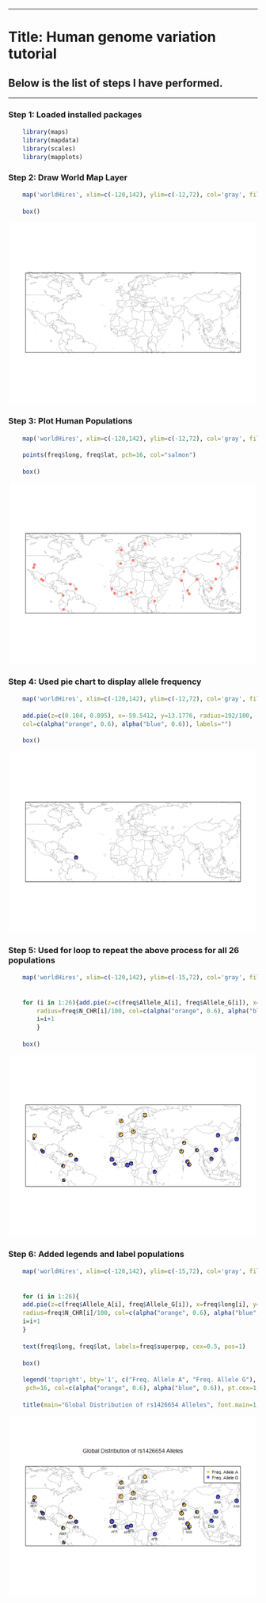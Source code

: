 
---

# Title: Human genome variation tutorial

## Below is the list of steps I have performed.

---


### Step 1: Loaded installed packages

```r
    library(maps)
    library(mapdata)
    library(scales)
    library(mapplots)
```

### Step 2: Draw World Map Layer

```r
    map('worldHires', xlim=c(-120,142), ylim=c(-12,72), col='gray', fill=FALSE)
	
    box()
```
<center>
<img src="Rplot_1.png" width=500px></img>
<div align="left"> 

### Step 3: Plot Human Populations



```r
	map('worldHires', xlim=c(-120,142), ylim=c(-12,72), col='gray', fill=FALSE)
	
	points(freq$long, freq$lat, pch=16, col="salmon")
	
	box()
```

<center>
<img src= "step3.png" width=500px></img>
<div align="left"> 

### Step 4: Used pie chart to display allele frequency

```r
	map('worldHires', xlim=c(-120,142), ylim=c(-12,72), col='gray', fill=FALSE)

	add.pie(z=c(0.104, 0.895), x=-59.5412, y=13.1776, radius=192/100, 
    col=c(alpha("orange", 0.6), alpha("blue", 0.6)), labels="")
	
	box()

```

<center>
<img src= "step4.png" width=500px></img>
<div align="left"> 

### Step 5: Used for loop to repeat the above process for all 26 populations

```r
	map('worldHires', xlim=c(-120,142), ylim=c(-15,72), col='gray', fill=FALSE)


	for (i in 1:26){add.pie(z=c(freq$Allele_A[i], freq$Allele_G[i]), x=freq$long[i], y=freq$lat[i], 
        radius=freq$N_CHR[i]/100, col=c(alpha("orange", 0.6), alpha("blue", 0.6)), labels="")
        i=i+1
		}

	box()

```

<center>
<img src= "step5.png" width=500px></img>
<div align="left"> 

### Step 6: Added legends and label populations

```r
	map('worldHires', xlim=c(-120,142), ylim=c(-15,72), col='gray', fill=FALSE)


	for (i in 1:26){
    add.pie(z=c(freq$Allele_A[i], freq$Allele_G[i]), x=freq$long[i], y=freq$lat[i], 
    radius=freq$N_CHR[i]/100, col=c(alpha("orange", 0.6), alpha("blue", 0.6)), labels="")
    i=i+1
    }

	text(freq$long, freq$lat, labels=freq$superpop, cex=0.5, pos=1)

	box()
	
	legend('topright', bty='1', c("Freq. Allele A", "Freq. Allele G"), 
     pch=16, col=c(alpha("orange", 0.6), alpha("blue", 0.6)), pt.cex=1, cex=0.7)

	title(main="Global Distribution of rs1426654 Alleles", font.main=1, cex.main=0.9)

```

<center>
<img src= "step6.png" width=500px></img>






